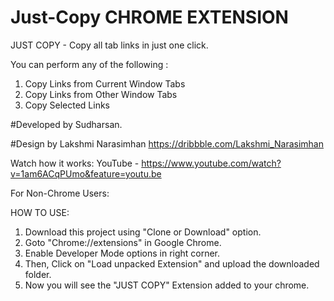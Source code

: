 # Just-Copy CHROME EXTENSION

JUST COPY - Copy all tab links in just one click.

You can perform any of the following :
 
1. Copy Links from Current Window Tabs 
2. Copy Links from Other Window Tabs 
3. Copy Selected Links


#Developed by Sudharsan.

#Design by Lakshmi Narasimhan
https://dribbble.com/Lakshmi_Narasimhan

Watch how it works: 
YouTube - https://www.youtube.com/watch?v=1am6ACqPUmo&feature=youtu.be

For Non-Chrome Users:  

HOW TO USE: 

1. Download this project using "Clone or Download" option.
2. Goto "Chrome://extensions" in Google Chrome.
3. Enable Developer Mode options in right corner.
4. Then, Click on "Load unpacked Extension" and upload the downloaded folder. 
5. Now you will see the "JUST COPY" Extension added to your chrome.

